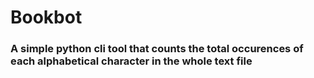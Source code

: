# Bookbot

### A simple python cli tool that counts the total occurences of each alphabetical character in the whole text file

